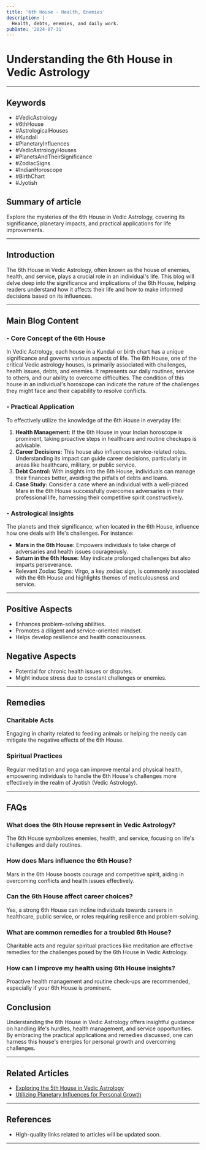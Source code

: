 ```yaml
---
title: '6th House - Health, Enemies'
description: |
  Health, debts, enemies, and daily work.
pubDate: '2024-07-31'
---
```


# Understanding the 6th House in Vedic Astrology

---

## Keywords 
- #VedicAstrology
- #6thHouse
- #AstrologicalHouses
- #Kundali
- #PlanetaryInfluences
- #VedicAstrologyHouses
- #PlanetsAndTheirSignificance
- #ZodiacSigns
- #IndianHoroscope
- #BirthChart
- #Jyotish

## Summary of article
Explore the mysteries of the 6th House in Vedic Astrology, covering its significance, planetary impacts, and practical applications for life improvements.

---

## Introduction
The 6th House in Vedic Astrology, often known as the house of enemies, health, and service, plays a crucial role in an individual's life. This blog will delve deep into the significance and implications of the 6th House, helping readers understand how it affects their life and how to make informed decisions based on its influences.

---

## Main Blog Content

### - Core Concept of the 6th House
In Vedic Astrology, each house in a Kundali or birth chart has a unique significance and governs various aspects of life. The 6th House, one of the critical Vedic astrology houses, is primarily associated with challenges, health issues, debts, and enemies. It represents our daily routines, service to others, and our ability to overcome difficulties. The condition of this house in an individual's horoscope can indicate the nature of the challenges they might face and their capability to resolve conflicts.

### - Practical Application
To effectively utilize the knowledge of the 6th House in everyday life:
1. **Health Management:** If the 6th House in your Indian horoscope is prominent, taking proactive steps in healthcare and routine checkups is advisable.
2. **Career Decisions:** This house also influences service-related roles. Understanding its impact can guide career decisions, particularly in areas like healthcare, military, or public service.
3. **Debt Control:** With insights into the 6th House, individuals can manage their finances better, avoiding the pitfalls of debts and loans.
4. **Case Study:** Consider a case where an individual with a well-placed Mars in the 6th House successfully overcomes adversaries in their professional life, harnessing their competitive spirit constructively.

### - Astrological Insights
The planets and their significance, when located in the 6th House, influence how one deals with life's challenges. For instance:
- **Mars in the 6th House:** Empowers individuals to take charge of adversaries and health issues courageously.
- **Saturn in the 6th House:** May indicate prolonged challenges but also imparts perseverance.
- Relevant Zodiac Signs: Virgo, a key zodiac sign, is commonly associated with the 6th House and highlights themes of meticulousness and service.

---

## Positive Aspects 
- Enhances problem-solving abilities.
- Promotes a diligent and service-oriented mindset.
- Helps develop resilience and health consciousness.

## Negative Aspects 
- Potential for chronic health issues or disputes.
- Might induce stress due to constant challenges or enemies.

---

## Remedies
### Charitable Acts
Engaging in charity related to feeding animals or helping the needy can mitigate the negative effects of the 6th House.

### Spiritual Practices
Regular meditation and yoga can improve mental and physical health, empowering individuals to handle the 6th House's challenges more effectively in the realm of Jyotish (Vedic Astrology).

---

## FAQs 
### What does the 6th House represent in Vedic Astrology?
The 6th House symbolizes enemies, health, and service, focusing on life's challenges and daily routines.

### How does Mars influence the 6th House?
Mars in the 6th House boosts courage and competitive spirit, aiding in overcoming conflicts and health issues effectively.

### Can the 6th House affect career choices?
Yes, a strong 6th House can incline individuals towards careers in healthcare, public service, or roles requiring resilience and problem-solving.

### What are common remedies for a troubled 6th House?
Charitable acts and regular spiritual practices like meditation are effective remedies for the challenges posed by the 6th House in Vedic Astrology.

### How can I improve my health using 6th House insights?
Proactive health management and routine check-ups are recommended, especially if your 6th House is prominent.

## Conclusion
Understanding the 6th House in Vedic Astrology offers insightful guidance on handling life's hurdles, health management, and service opportunities. By embracing the practical applications and remedies discussed, one can harness this house's energies for personal growth and overcoming challenges.

---

## Related Articles
- [Exploring the 5th House in Vedic Astrology](#)
- [Utilizing Planetary Influences for Personal Growth](#)

---

## References
- High-quality links related to articles will be updated soon.

---